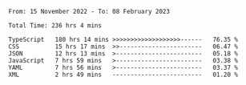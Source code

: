 <!-- <div align="center">
  
  ![](https://raw.githubusercontent.com/iaizawa0623/github-stats/master/generated/overview.svg#gh-dark-mode-only)
  ![](https://raw.githubusercontent.com/iaizawa0623/github-stats/master/generated/overview.svg#gh-light-mode-only)
  ![](https://raw.githubusercontent.com/iaizawa0623/github-stats/master/generated/languages.svg#gh-dark-mode-only)
  ![](https://raw.githubusercontent.com/iaizawa0623/github-stats/master/generated/languages.svg#gh-light-mode-only)

</div> -->


<!--
<a href="https://github.com/anuraghazra/github-readme-stats">
  <img src="https://github-readme-stats.vercel.app/api?username=iaizawa0623&show_icons=true&count_private=true&theme=dracula&line_height=40" />
  <img src="https://github-readme-stats.vercel.app/api/top-langs/?username=iaizawa0623&count_private=true&theme=dracula" />
</a>

***
-->

<!--START_SECTION:waka-->

```text
From: 15 November 2022 - To: 08 February 2023

Total Time: 236 hrs 4 mins

TypeScript   180 hrs 14 mins >>>>>>>>>>>>>>>>>>>------   76.35 %
CSS          15 hrs 17 mins  >>-----------------------   06.47 %
JSON         12 hrs 13 mins  >------------------------   05.18 %
JavaScript   7 hrs 59 mins   >------------------------   03.38 %
YAML         7 hrs 56 mins   >------------------------   03.37 %
XML          2 hrs 49 mins   -------------------------   01.20 %
```

<!--END_SECTION:waka-->
